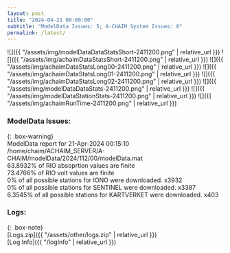 ```yaml
---
layout: post
title: "2024-04-21 00:00:00"
subtitle: "ModelData Issues: 5; A-CHAIM System Issues: 0"
permalink: /latest/
---
```


![]({{ "/assets/img/modelDataDataStatsShort-2411200.png" | relative_url }})
![]({{ "/assets/img/achaimDataStatsShort-2411200.png" | relative_url }})
![]({{ "/assets/img/achaimDataStatsLong00-2411200.png" | relative_url }})
![]({{ "/assets/img/achaimDataStatsLong01-2411200.png" | relative_url }})
![]({{ "/assets/img/achaimDataStatsLong02-2411200.png" | relative_url }})
![]({{ "/assets/img/modelDataDataStats-2411200.png" | relative_url }})
![]({{ "/assets/img/modelDataStationStats-2411200.png" | relative_url }})
![]({{ "/assets/img/achaimRunTime-2411200.png" | relative_url }})


### ModelData Issues:  
  
{: .box-warning}  
 ModelData report for 21-Apr-2024 00:15:10   
 /home/chaim/ACHAIM_SERVER/A-CHAIM/modelData/2024/112/00/modelData.mat   
 63.8932% of RIO absoprtion values are finite   
 73.4766% of RIO volt values are finite   
 0% of all possible stations for IONO were downloaded. x3932   
 0% of all possible stations for SENTINEL were downloaded. x3387   
 6.3545% of all possible stations for KARTVERKET were downloaded. x403   
  


### Logs:  
  
{: .box-note}  
[Logs.zip]({{ "/assets/other/logs.zip" | relative_url }})  
[Log Info]({{ "/logInfo" | relative_url }})  
